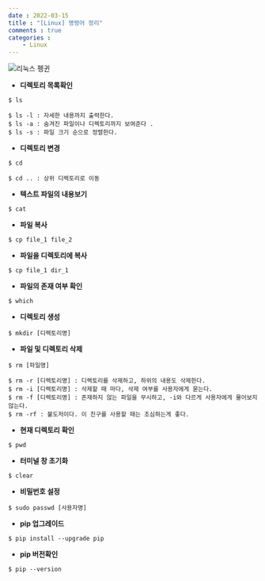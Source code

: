 ```yaml
---
date : 2022-03-15
title : "[Linux] 명령어 정리"
comments : true
categories : 
    - Linux
---
```

![리눅스 펭귄](https://t1.daumcdn.net/cfile/tistory/2540EA4456404B7A1D)
- **디렉토리 목록확인**
```
$ ls
```
```
$ ls -l : 자세한 내용까지 출력한다.
$ ls -a : 숨겨진 파일이나 디렉토리까지 보여준다 .
$ ls -s : 파일 크기 순으로 정렬한다.
```


- **디렉토리 변경**
```
$ cd
```
```
$ cd .. : 상위 디렉토리로 이동
```
- **텍스트 파일의 내용보기**
```
$ cat
```
- **파일 복사**
```
$ cp file_1 file_2
```
- **파일을 디렉토리에 복사**
```
$ cp file_1 dir_1
```
- **파일의 존재 여부 확인**
```
$ which
```
- **디렉토리 생성**
```
$ mkdir [디렉토리명]
```
- **파일 및 디렉토리 삭제**
```
$ rm [파일명]
```
```
$ rm -r [디렉토리명] : 디렉토리를 삭제하고, 하위의 내용도 삭제한다.
$ rm -i [디렉토리명] : 삭제할 때 마다, 삭제 여부를 사용자에게 묻는다.
$ rm -f [디렉토리명] : 존재하지 않는 파일을 무시하고, -i와 다르게 사용자에게 물어보지 않는다. 
$ rm -rf : 불도저이다. 이 친구를 사용할 때는 조심하는게 좋다.
```
- **현재 디렉토리 확인**
```
$ pwd
```
- **터미널 창 초기화**
```
$ clear
```
- **비밀번호 설정**
```
$ sudo passwd [사용자명]
```
- **pip 업그레이드**
```
$ pip install --upgrade pip
```
- **pip 버전확인**
```
$ pip --version
```